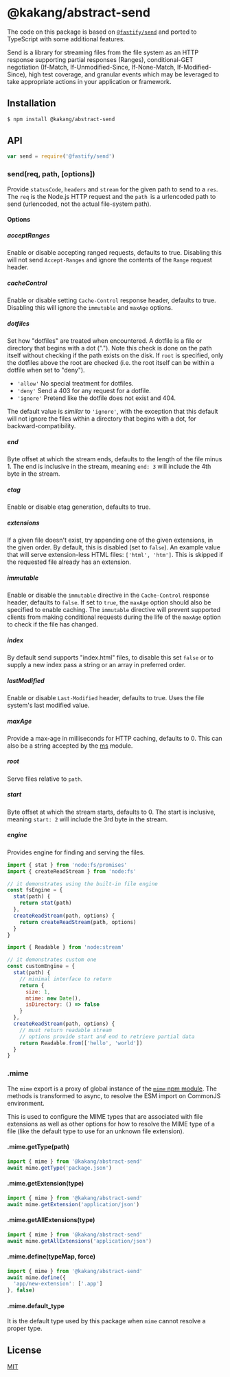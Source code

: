 # @kakang/abstract-send

The code on this package is based on [`@fastify/send`](https://github.com/fastify/send)
and ported to TypeScript with some additional features.

Send is a library for streaming files from the file system as an HTTP response
supporting partial responses (Ranges), conditional-GET negotiation (If-Match,
If-Unmodified-Since, If-None-Match, If-Modified-Since), high test coverage,
and granular events which may be leveraged to take appropriate actions in your
application or framework.

## Installation

```bash
$ npm install @kakang/abstract-send
```

## API

```js
var send = require('@fastify/send')
```

### send(req, path, [options])

Provide `statusCode`, `headers` and `stream` for the given path to send to a
`res`. The `req` is the Node.js HTTP request and the `path `is a urlencoded path
to send (urlencoded, not the actual file-system path).

#### Options

##### acceptRanges

Enable or disable accepting ranged requests, defaults to true.
Disabling this will not send `Accept-Ranges` and ignore the contents
of the `Range` request header.

##### cacheControl

Enable or disable setting `Cache-Control` response header, defaults to
true. Disabling this will ignore the `immutable` and `maxAge` options.

##### dotfiles

Set how "dotfiles" are treated when encountered. A dotfile is a file
or directory that begins with a dot ("."). Note this check is done on
the path itself without checking if the path exists on the
disk. If `root` is specified, only the dotfiles above the root are
checked (i.e. the root itself can be within a dotfile when set
to "deny").

  - `'allow'` No special treatment for dotfiles.
  - `'deny'` Send a 403 for any request for a dotfile.
  - `'ignore'` Pretend like the dotfile does not exist and 404.

The default value is _similar_ to `'ignore'`, with the exception that
this default will not ignore the files within a directory that begins
with a dot, for backward-compatibility.

##### end

Byte offset at which the stream ends, defaults to the length of the file
minus 1. The end is inclusive in the stream, meaning `end: 3` will include
the 4th byte in the stream.

##### etag

Enable or disable etag generation, defaults to true.

##### extensions

If a given file doesn't exist, try appending one of the given extensions,
in the given order. By default, this is disabled (set to `false`). An
example value that will serve extension-less HTML files: `['html', 'htm']`.
This is skipped if the requested file already has an extension.

##### immutable

Enable or disable the `immutable` directive in the `Cache-Control` response
header, defaults to `false`. If set to `true`, the `maxAge` option should
also be specified to enable caching. The `immutable` directive will prevent
supported clients from making conditional requests during the life of the
`maxAge` option to check if the file has changed.

##### index

By default send supports "index.html" files, to disable this
set `false` or to supply a new index pass a string or an array
in preferred order.

##### lastModified

Enable or disable `Last-Modified` header, defaults to true. Uses the file
system's last modified value.

##### maxAge

Provide a max-age in milliseconds for HTTP caching, defaults to 0.
This can also be a string accepted by the
[ms](https://www.npmjs.org/package/ms#readme) module.

##### root

Serve files relative to `path`.

##### start

Byte offset at which the stream starts, defaults to 0. The start is inclusive,
meaning `start: 2` will include the 3rd byte in the stream.

##### engine

Provides engine for finding and serving the files.

```js
import { stat } from 'node:fs/promises'
import { createReadStream } from 'node:fs'

// it demonstrates using the built-in file engine
const fsEngine = {
  stat(path) {
    return stat(path)
  },
  createReadStream(path, options) {
    return createReadStream(path, options)
  }
}

import { Readable } from 'node:stream'

// it demonstrates custom one
const customEngine = {
  stat(path) {
    // minimal interface to return
    return {
      size: 1,
      mtime: new Date(),
      isDirectory: () => false
    }
  },
  createReadStream(path, options) {
    // must return readable stream
    // options provide start and end to retrieve partial data
    return Readable.from(['hello', 'world']) 
  }
}
```

### .mime

The `mime` export is a proxy of global instance
of the [`mime` npm module](https://www.npmjs.com/package/mime).
The methods is transformed to async, to resolve the ESM import
on CommonJS environment.

This is used to configure the MIME types that are associated with file extensions
as well as other options for how to resolve the MIME type of a file (like the
default type to use for an unknown file extension).

#### .mime.getType(path)

```js
import { mime } from '@kakang/abstract-send'
await mime.getType('package.json')
```

#### .mime.getExtension(type)

```js
import { mime } from '@kakang/abstract-send'
await mime.getExtension('application/json')
```

#### .mime.getAllExtensions(type)

```js
import { mime } from '@kakang/abstract-send'
await mime.getAllExtensions('application/json')
```

#### .mime.define(typeMap, force)

```js
import { mime } from '@kakang/abstract-send'
await mime.define({
  'app/new-extension': ['.app']
}, false)
```

#### .mime.default_type

It is the default type used by this package when
`mime` cannot resolve a proper type.

## License

[MIT](LICENSE)
